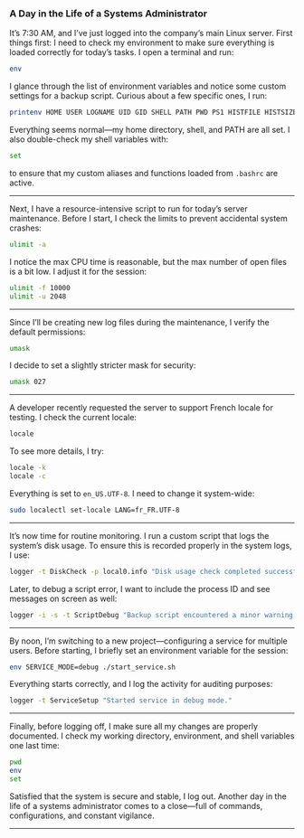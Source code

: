 ### **A Day in the Life of a Systems Administrator**

It’s 7:30 AM, and I’ve just logged into the company’s main Linux server. First things first: I need to check my environment to make sure everything is loaded correctly for today’s tasks. I open a terminal and run:

```bash
env
```

I glance through the list of environment variables and notice some custom settings for a backup script. Curious about a few specific ones, I run:

```bash
printenv HOME USER LOGNAME UID GID SHELL PATH PWD PS1 HISTFILE HISTSIZE XDG_SESSION_TYPE
```

Everything seems normal—my home directory, shell, and PATH are all set. I also double-check my shell variables with:

```bash
set
```

to ensure that my custom aliases and functions loaded from `.bashrc` are active.

---

Next, I have a resource-intensive script to run for today’s server maintenance. Before I start, I check the limits to prevent accidental system crashes:

```bash
ulimit -a
```

I notice the max CPU time is reasonable, but the max number of open files is a bit low. I adjust it for the session:

```bash
ulimit -f 10000
ulimit -u 2048
```

---

Since I’ll be creating new log files during the maintenance, I verify the default permissions:

```bash
umask
```

I decide to set a slightly stricter mask for security:

```bash
umask 027
```

---

A developer recently requested the server to support French locale for testing. I check the current locale:

```bash
locale
```

To see more details, I try:

```bash
locale -k
locale -c
```

Everything is set to `en_US.UTF-8`. I need to change it system-wide:

```bash
sudo localectl set-locale LANG=fr_FR.UTF-8
```

---

It’s now time for routine monitoring. I run a custom script that logs the system’s disk usage. To ensure this is recorded properly in the system logs, I use:

```bash
logger -t DiskCheck -p local0.info "Disk usage check completed successfully."
```

Later, to debug a script error, I want to include the process ID and see messages on screen as well:

```bash
logger -i -s -t ScriptDebug "Backup script encountered a minor warning."
```

---

By noon, I’m switching to a new project—configuring a service for multiple users. Before starting, I briefly set an environment variable for the session:

```bash
env SERVICE_MODE=debug ./start_service.sh
```

Everything starts correctly, and I log the activity for auditing purposes:

```bash
logger -t ServiceSetup "Started service in debug mode."
```

---

Finally, before logging off, I make sure all my changes are properly documented. I check my working directory, environment, and shell variables one last time:

```bash
pwd
env
set
```

Satisfied that the system is secure and stable, I log out. Another day in the life of a systems administrator comes to a close—full of commands, configurations, and constant vigilance.

---
